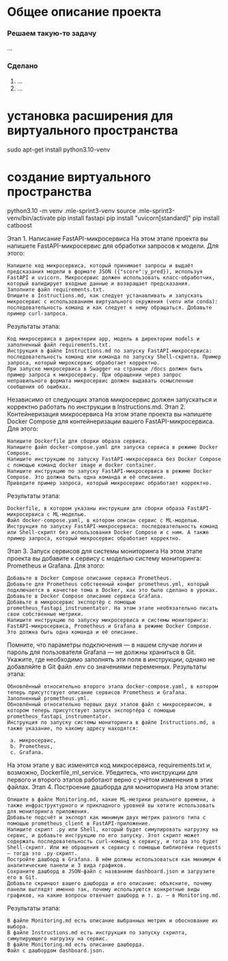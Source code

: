 # Общее описание проекта

### Решаем такую-то задачу
...


### Сделано
1. ...
2. ...



# установка расширения для виртуального пространства
sudo apt-get install python3.10-venv
# создание виртуального пространства
python3.10 -m venv .mle-sprint3-venv
source .mle-sprint3-venv/bin/activate
pip install fastapi
pip install "uvicorn[standard]" 
pip install catboost 






Этап 1. Написание FastAPI-микросервиса
На этом этапе проекта вы напишете FastAPI-микросервис для обработки запросов к модели. Для этого:

    Напишите код микросервиса, который принимает запросы и выдаёт предсказания модели в формате JSON ({"score":y_pred}), используя FastAPI и uvicorn. Микросервис должен использовать класс-обработчик, который валидирует входные данные и возвращает предсказания.
    Заполните файл requirements.txt.
    Опишите в Instructions.md, как следует устанавливать и запускать микросервис с использованием виртуального окружения (venv или conda): последовательность команд и как следует к нему обращаться. Добавьте пример curl-запроса.

Результаты этапа:

    Код микросервиса в директории app, модель в директории models и заполненный файл requirements.txt.
    Инструкция в файле Instructions.md по запуску FastAPI-микросервиса:  последовательность команд или команда по запуску Shell-скрипта. Пример запроса, который мироксервис обработает корректно.
    При запуске микросервиса в Swagger на странице /docs должен быть пример запроса к микросервису. При обращении через запрос неправильного формата микросервис должен выдавать осмысленные сообщения об ошибках.

Независимо от следующих этапов микросервис должен запускаться и корректно работать по инструкции в Instructions.md.
Этап 2. Контейнеризация микросервиса
На этом этапе проекта вы напишете Docker Compose для контейнеризации вашего FastAPI-микросервиса. Для этого:

    Напишите Dockerfile для сборки образа сервиса.
    Напишите файл docker-compose.yaml для запуска сервиса в режиме Docker Compose.
    Напишите инструкцию по запуску FastAPI-микросервиса без Docker Compose с помощью команд docker image и docker container.
    Напишите инструкцию по запуску FastAPI-микросервиса в режиме Docker Compose. Это должна быть одна команда и её описание.
    Приведите пример запроса, который микросервис обработает корректно.

Результаты этапа:

    Dockerfile, в котором указаны инструкции для сборки образа FastAPI-микросервиса с ML-моделью.
    Файл docker-compose.yaml, в котором описан сервис с ML-моделью.
    Инструкция по запуску FastAPI-микросервиса: последовательность команд или Shell-скрипт без использования Docker Compose и c ним. А также пример запроса, который микросервис обработает корректно.

Этап 3. Запуск сервисов для системы мониторинга
На этом этапе проекта вы добавите к сервису с моделью систему мониторинга: Prometheus и Grafana. Для этого:

    Добавьте в Docker Compose описание сервиса Prometheus.
    Добавьте для Prometheus собственный конфиг prometheus.yml, который  подключается в качестве тома в Docker, как это было сделано в уроках.
    Добавьте в Docker Compose описание сервиса Grafana.
    Добавьте в микросервис экспортёр с помощью prometheus_fastapi_instrumentator. На этом этапе необязательно писать свои собственные метрики.
    Напишите инструкцию по запуску микросервиса и системы мониторинга: FastAPI-микросервиса, Prometheus и Grafana в режиме Docker Сompose. Это должна быть одна команда и её описание.

Помните, что параметры подключения — в нашем случае логин и пароль для пользователя Grafana — не должны храниться в Git. Укажите, где необходимо заполнять эти поля в инструкции, однако не добавляйте в Git файл .env со значениями переменных. 
Результаты этапа:

    Обновлённый относительно второго этапа docker-compose.yaml, в котором теперь присутствует описание сервисов Prometheus и Grafana.
    Заполненный prometheus.yml.
    Обновлённый относительно первых двух этапов файл с микросервисом, в котором теперь присутствует запуск экспортёра с помощью prometheus_fastapi_instrumentator.
    Инструкция по запуску системы мониторинга в файле Instructions.md, а также указание, по какому адресу находятся:
     
     a. микросервис,
     b. Prometheus,
     c. Grafana.

На этом этапе у вас изменятся код микросервиса, requirements.txt и, возможно, Dockerfile_ml_service. Убедитесь, что инструкции для первого и второго этапов работают верно с учётом изменения в этих файлах.
Этап 4. Построение дашборда для мониторинга
На этом этапе: 

    Опишите в файле Monitoring.md, какие ML-метрики реального времени, а также инфраструктурного и прикладного уровней вы хотите использовать для мониторинга приложения.
    Добавьте подсчёт и экспорт как минимум двух метрик разного типа с помощью prometheus_client в FastAPI-приложение.
    Напишите скрипт .py или Shell, который будет симулировать нагрузку на сервис, и добавьте инструкцию по его запуску. Этот скрипт может содержать последовательность curl-команд к сервису, и тогда это будет Shell-скрипт. Или же обращения к сервису с помощью библиотеки requests — тогда это .py-скрипт.
    Постройте дашборд в Grafana. В нём должны использоваться как минимум 4 аналитические панели и 3 вида графиков.
    Сохраните дашборд в JSON-файл с названием dashboard.json и загрузите его в Git.
    Добавьте скриншот вашего дашборда и его описание: объясните, почему панели выглядят именно так, почему используются конкретные виды графиков, на какие вопросы отвечает дашборд и т. д. — в Monitoring.md.

Результаты этапа:

    В файле Monitoring.md есть описание выбранных метрик и обоснование их выбора.
    В файле Instructions.md есть инструкция по запуску скрипта, симулирующего нагрузку на сервис.
    В файле Monitoring.md есть описание дашборда.
    Файл с дашбордом dashboard.json.